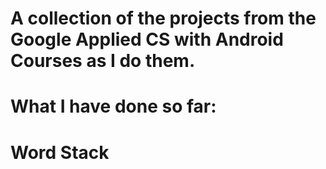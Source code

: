 # A collection of the projects from the Google Applied CS with Android Courses as I do them.
# What I have done so far:
# Word Stack
